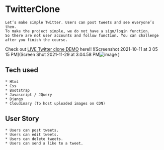 # TwitterClone
```
Let’s make simple Twitter. Users can post tweets and see everyone’s them.
To make the project simple, we do not have a sign/login function.
So there are not user accounts and follow function. You can challenge after you finish the course.
```
Check out [LIVE Twitter clone DEMO](https://twitterclone-marcus.herokuapp.com/) here!!
![Screenshot 2021-10-11 at 3 05 15 PM](Screen Shot 2021-11-29 at 3.04.58 PM![image](https://user-images.githubusercontent.com/93152654/143943019-18926fea-6e97-48f1-a74b-099668e4f596.png)
)
## Tech used
```
* Html
* Css
* Bootstrap
* Javascript / JQuery
* Django
* Cloudinary (To host uploaded images on CDN)
```
## User Story
```
* Users can post tweets.
* Users can edit tweets.
* Users can delete tweets.
* Users can send a like to a tweet.

